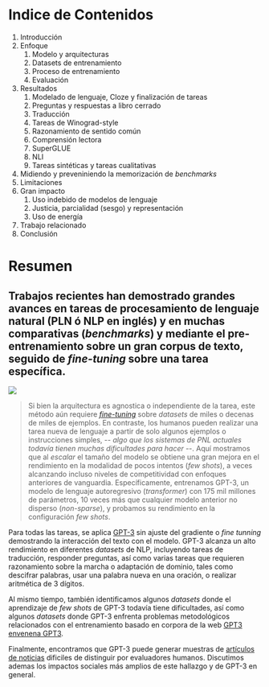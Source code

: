 # Indice de Contenidos

1. Introducción
1. Enfoque
	1. Modelo y arquitecturas
	1. Datasets de entrenamiento
	1. Proceso de entrenamiento
	1. Evaluación
1. Resultados
	1. Modelado de lenguaje, Cloze y finalización de tareas
	1. Preguntas y respuestas a libro cerrado
	1. Traducción
	1. Tareas de Winograd-style
	1. Razonamiento de sentido común
	1. Comprensión lectora
	1. SuperGLUE
	1. NLI
	1. Tareas sintéticas y tareas cualitativas
1. Midiendo y preveniniendo la memorización de _benchmarks_
1. Limitaciones
1. Gran impacto
	1. Uso indebido de modelos de lenguaje
	2. Justicia, parcialidad (sesgo) y representación
	3. Uso de energía
1. Trabajo relacionado
1. Conclusión

# Resumen

## Trabajos recientes han demostrado grandes avances en tareas de procesamiento de lenguaje natural (PLN ó NLP en inglés) y en muchas comparativas (_benchmarks_) y  mediante el pre-entrenamiento sobre un gran corpus de texto, seguido de _fine-tuning_ sobre una tarea específica. 

[![](https://user-images.githubusercontent.com/12854504/88528064-be823c80-cfc3-11ea-8e5f-efef5b2c488e.gif)](https://platzi.com/comunidad/esto-me-trasnocha-la-consola-semantica/)


> Si bien la arquitectura es agnostica o independiente de la tarea, este método aún requiere _[fine-tuning](#)_ sobre _datasets_ de miles o decenas de miles de ejemplos. En contraste, los humanos pueden realizar una tarea nueva de lenguaje a partir de solo algunos ejemplos o instrucciones simples, -- _algo que los sistemas de PNL actuales todavía tienen muchas dificultades para hacer_ --. Aquí mostramos que al _escalar_ el tamaño del modelo se obtiene una gran mejora en el rendimiento en la modalidad de pocos intentos (_few shots_), a veces alcanzando incluso niveles de competitividad con enfoques anteriores de vanguardia. Específicamente, entrenamos GPT-3, un modelo de lenguaje autoregresivo (_transformer_) con 175 mil millones de parámetros, 10 veces más que cualquier modelo anterior no disperso (_non-sparse_), y probamos su rendimiento en la configuración _few shots_. 


Para todas las tareas, se aplica [GPT-3](#) sin ajuste del gradiente o _fine tunning_ demostrando la interacción del texto con el modelo. GPT-3 alcanza un alto rendimiento en diferentes _datasets_ de NLP, incluyendo tareas de traducción, responder preguntas, así como varias tareas que requieren razonamiento sobre la marcha o adaptación de dominio, tales como descifrar palabras, usar una palabra nueva en una oración, o realizar aritmética de 3 dígitos. 

Al mismo tiempo, también identificamos algunos _datasets_ donde el aprendizaje de _few shots_ de GPT-3 todavía tiene dificultades, así como algunos _datasets_ donde GPT-3 enfrenta problemas metodológicos relacionados con el entrenamiento basado en corpora de la web [GPT3 envenena GPT3](https://www.youtube.com/watch?v=VJ2mIFLxVTk). 

Finalmente, encontramos que GPT-3 puede generar muestras de [artículos de noticias](https://www.theverge.com/2020/5/30/21275524/microsoft-news-msn-layoffs-artificial-intelligence-ai-replacements) dificiles de distinguir por evaluadores humanos. Discutimos ademas los impactos sociales más amplios de este hallazgo y de GPT-3 en general.





